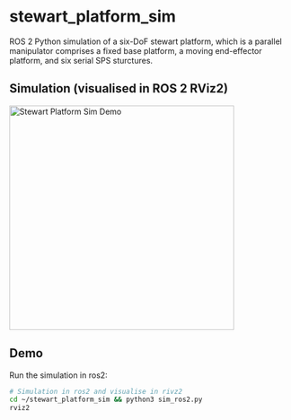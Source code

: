 # stewart_platform_sim

ROS 2 Python simulation of a six-DoF stewart platform, which is a parallel manipulator comprises a fixed base platform, a moving end-effector platform, and six serial SPS sturctures.

## Simulation (visualised in ROS 2 RViz2)
<img src="assets/stewart_platform_sim.gif" alt="Stewart Platform Sim Demo" width="400"/>

## Demo
Run the simulation in ros2:
```bash
# Simulation in ros2 and visualise in rivz2
cd ~/stewart_platform_sim && python3 sim_ros2.py
rviz2
```